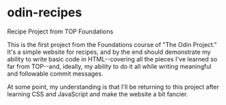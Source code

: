 # odin-recipes
Recipe Project from TOP Foundations

This is the first project from the Foundations course of "The Odin Project." It's a simple website for recipes, and by the end should demonstrate my ability to write basic code in HTML--covering all the pieces I've learned so far from TOP--and, ideally, my ability to do it all while writing meaningful and followable commit messages.

At some point, my understanding is that I'll be returning to this project after learning CSS and JavaScript and make the website a bit fancier.
